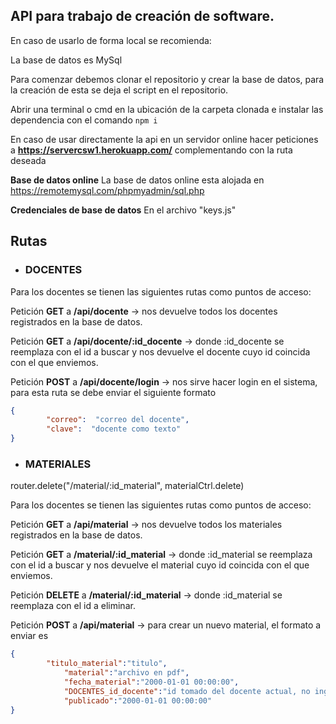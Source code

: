 ## API para trabajo de creación de software.

En caso de usarlo de forma local se recomienda:

La base de datos es MySql

Para comenzar debemos clonar el repositorio y crear la base de datos, para la creación de esta se deja el script en el repositorio.
 
Abrir una terminal o cmd en la ubicación de la carpeta clonada e instalar las dependencia con el comando `npm i`

En caso de usar directamente la api en un servidor online hacer peticiones a **https://servercsw1.herokuapp.com/** complementando con la ruta deseada

**Base de datos online**
La base de datos online esta alojada en https://remotemysql.com/phpmyadmin/sql.php
 
 **Credenciales de base de datos**
En el archivo "keys.js"

## Rutas

- ### DOCENTES
Para los docentes se tienen las siguientes rutas como puntos de acceso:

Petición **GET** a **/api/docente** -> nos devuelve todos los docentes registrados en la base de datos.

Petición **GET** a **/api/docente/:id_docente** -> donde :id_docente se reemplaza con el id a buscar y nos devuelve el docente cuyo id coincida con el que enviemos.

Petición **POST** a **/api/docente/login** -> nos sirve hacer login en el sistema, para esta ruta se debe enviar el siguiente formato
```json
{
        "correo":  "correo del docente",
        "clave":  "docente como texto"
}
```

- ### MATERIALES

router.delete("/material/:id_material", materialCtrl.delete)


Para los docentes se tienen las siguientes rutas como puntos de acceso:

Petición **GET** a **/api/material** -> nos devuelve todos los materiales registrados en la base de datos.

Petición **GET** a **/material/:id_material** -> donde :id_material se reemplaza con el id a buscar y nos devuelve el material cuyo id coincida con el que enviemos.

Petición **DELETE** a **/material/:id_material** -> donde :id_material se reemplaza con el id a eliminar.

Petición **POST** a **/api/material** -> para crear un  nuevo material, el formato a enviar es
```json
{
        "titulo_material":"titulo",
            "material":"archivo en pdf",
            "fecha_material":"2000-01-01 00:00:00",
            "DOCENTES_id_docente":"id tomado del docente actual, no ingresar manual",
            "publicado":"2000-01-01 00:00:00"
}
```

